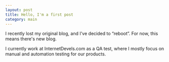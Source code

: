 ```yaml
---
layout: post
title: Hello, I'm a first post
category: main
---
```


I recently lost my original blog, and  I've decided to “reboot”. For now, this means there's new blog.

I currently work at InternetDevels.com as a QA test, where I mostly focus on manual and automation testing for our products.
